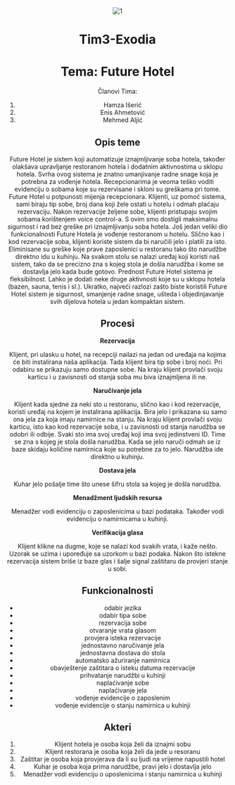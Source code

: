 <center>
<img src="https://media.giphy.com/media/3o7btUAYepL6TTuy3u/giphy.gif" alt="1">
<center>

# Tim3-Exodia

# Tema: Future Hotel

Članovi Tima:
1. Hamza Išerić
2. Enis Ahmetović
3. Mehmed Aljić

## Opis teme
Future Hotel je sistem koji automatizuje iznajmljivanje soba hotela, također olakšava upravljanje restoranom hotela i dodatnim aktivnostima u sklopu hotela. Svrha ovog sistema je znatno umanjivanje radne snage koja je potrebna za vođenje hotela. Recepcionarima je veoma teško voditi evidenciju o sobama koje su rezervisane i skloni su greškama pri tome. Future Hotel u potpunosti mijenja recepcionara. Klijenti, uz pomoć sistema, sami biraju tip sobe, broj dana koji žele ostati u hotelu i odmah plaćaju rezervaciju. Nakon rezervacije željene sobe, klijenti pristupaju svojim sobama korištenjem voice control-a. S ovim smo dostigli maksimalnu sigurnost i rad bez greške pri iznajmljivanju soba hotela. Još jedan veliki dio funkcionalnosti Future Hotela je vođenje restoranom u hotelu. Slično kao i kod rezervacije soba, klijenti koriste sistem da bi naručili jelo i platili za isto. Eliminisane su greške koje prave zaposlenici u restoranu tako što narudžbe direktno idu u kuhinju. Na svakom stolu se nalazi uređaj koji koristi naš sistem, tako da se precizno zna s kojeg stola je došla narudžba i kome se dostavlja jelo kada bude gotovo. Prednost Future Hotel sistema je fleksibilnost. Lahko je dodati neke druge aktivnosti koje su u sklopu hotela (bazen, sauna, tenis i sl.). Ukratko, najveći razlozi zašto biste koristili Future Hotel sistem je sigurnost, smanjenje radne snage, ušteda i objedinjavanje svih dijelova hotela u jedan kompaktan sistem.

## Procesi

**Rezervacija**


Klijent, pri ulasku u hotel, na recepciji nailazi na jedan od uređaja na kojima će biti instalirana naša aplikacija. Tada klijent bira tip sobe i broj noći. Pri odabiru se prikazuju samo dostupne sobe. Na kraju klijent provlači svoju karticu i u zavisnosti od stanja soba mu biva iznajmljena ili ne.

**Naručivanje jela**


Klijent kada sjedne za neki sto u restoranu, slično kao i kod rezervacije, koristi uređaj na kojem je instalirana aplikacija. Bira jelo i prikazana su samo ona jela za koja imaju namirnice na stanju. Na kraju klijent provlači svoju karticu, isto kao kod rezervacije soba, i u zavisnosti od stanja narudžba se odobri ili odbije. Svaki sto ima svoj uređaj koji ima svoj jedinstveni ID. Time se zna s kojeg je stola došla narudžba. Kada se jelo naruči odmah se iz baze skidaju količine namirnica koje su potrebne za to jelo. Narudžba ide direktno u kuhinju.

**Dostava jela**


Kuhar jelo pošalje time što unese šifru stola sa kojeg je došla narudžba.

**Menadžment ljudskih resursa**


Menadžer vodi evidenciju o zaposlenicima u bazi podataka. Također vodi evidenciju o namirnicama u kuhinji.

**Verifikacija glasa**


Klijent klikne na dugme, koje se nalazi kod svakih vrata, i kaže nešto. Uzorak se uzima i upoređuje sa uzorkom u bazi podaka. Nakon što istekne rezervacija sistem briše iz baze glas i šalje signal zaštitaru da provjeri stanje u sobi.


## Funkcionalnosti
- odabir jezika
- odabir tipa sobe
- rezervacija sobe
- otvaranje vrata glasom
- provjera isteka rezervacije
- jednostavno naručivanje jela
- jednostavna dostava do stola
- automatsko ažuriranje namirnica
- obavještenje zaštitara o isteku datuma rezervacije
- prihvatanje narudžbi u kuhinji
- naplaćivanje sobe
- naplaćivanje jela
- vođenje evidencije o zaposlenim
- vođenje evidencije o stanju namirnica u kuhinji

## Akteri
1. Klijent hotela je osoba koja želi da iznajmi sobu
2. Klijent restorana je osoba koja želi da jede u resoranu
3. Zaštitar je osoba koja provjerava da li su ljudi na vrijeme napustili hotel
4. Kuhar je osoba koja prima narudžbe, pravi jelo i dostavlja jelo
5. Menadžer vodi evidenciju o uposlenicima i stanju namirnica u kuhinji


